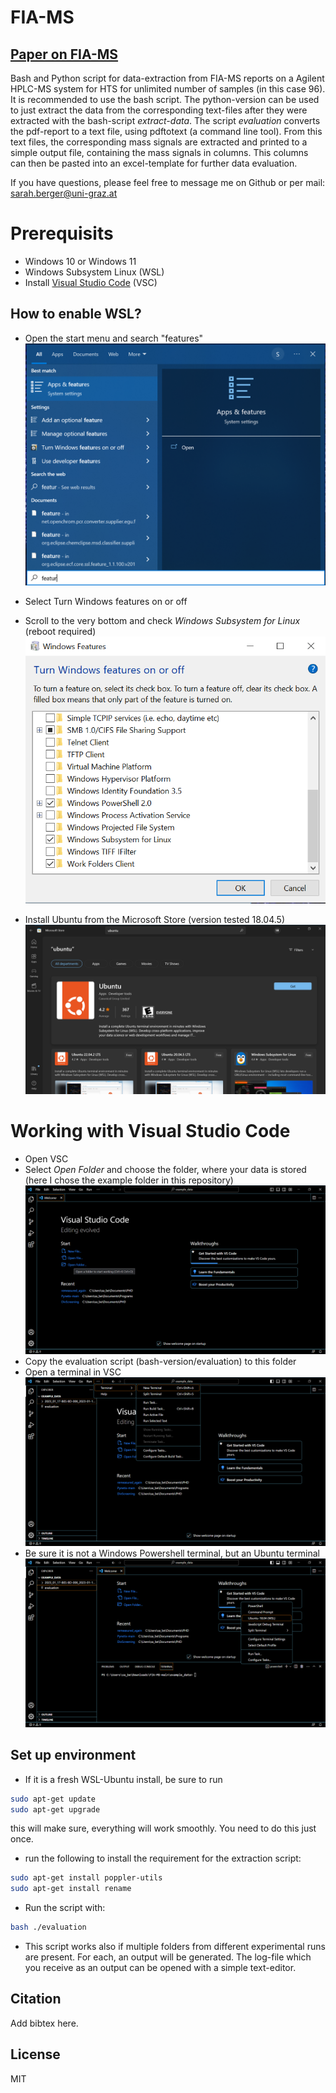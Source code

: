 # FIA-MS
## [Paper on FIA-MS](https://chemistry-europe.onlinelibrary.wiley.com/doi/10.1002/cbic.202300170)

Bash and Python script for data-extraction from FIA-MS reports on a Agilent HPLC-MS system for HTS for unlimited number of samples (in this case 96).
It is recommended to use the bash script. The python-version can be used to just extract the data from the corresponding text-files after they were extracted with the bash-script _extract-data_.
The script _evaluation_ converts the pdf-report to a text file, using pdftotext (a command line tool). From this text files, the corresponding mass signals are extracted and printed to a simple output file, containing the mass signals in columns. This columns can then be pasted into an excel-template for further data evaluation.

If you have questions, please feel free to message me on Github or per mail: [sarah.berger@uni-graz.at](sarah.berger@uni-graz.at)

# Prerequisits

* Windows 10 or Windows 11
* Windows Subsystem Linux (WSL)
* Install [Visual Studio Code](https://code.visualstudio.com/) (VSC)

## How to enable WSL?

* Open the start menu and search "features"
![Search features](visualizations/windows_features.png)

* Select Turn Windows features on or off
* Scroll to the very bottom and check _Windows Subsystem for Linux_ (reboot required)
![Tick box](visualizations/enable_WSL.png)
* Install Ubuntu from the Microsoft Store (version tested 18.04.5)
![Install Ubuntu](visualizations/install_ubuntu.png)



# Working with Visual Studio Code

* Open VSC
* Select _Open Folder_ and choose the folder, where your data is stored (here I chose the example folder in this repository)
![Select Folder](visualizations/select_folder_VSC.png)
* Copy the evaluation script (bash-version/evaluation) to this folder
* Open a terminal in VSC
![Open Terminal](visualizations/open_terminal_VSC.png)
* Be sure it is not a Windows Powershell terminal, but an Ubuntu terminal
![Ubuntu Terminal](visualizations/open_WSL_in_VSC.png)

## Set up environment
* If it is a fresh WSL-Ubuntu install, be sure to run
~~~bash
sudo apt-get update
sudo apt-get upgrade
~~~
  this will make sure, everything will work smoothly. You need to do this just once.
* run the following to install the requirement for the extraction script:
~~~bash
sudo apt-get install poppler-utils
sudo apt-get install rename
~~~
* Run the script with:
~~~bash
bash ./evaluation
~~~
* This script works also if multiple folders from different experimental runs are present. For each, an output will be generated.
The log-file which you receive as an output can be opened with a simple text-editor.

## Citation
Add bibtex here.

## License
MIT
